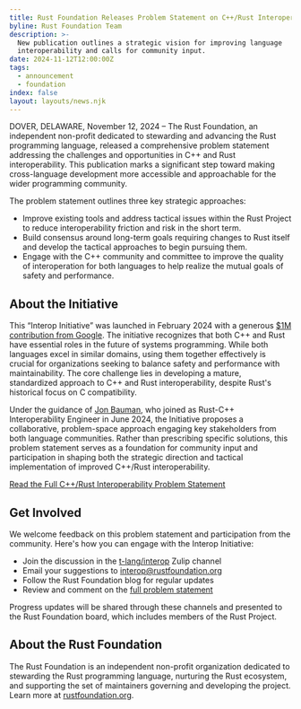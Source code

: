 ```yaml
---
title: Rust Foundation Releases Problem Statement on C++/Rust Interoperability
byline: Rust Foundation Team
description: >-
  New publication outlines a strategic vision for improving language
  interoperability and calls for community input.
date: 2024-11-12T12:00:00Z
tags:
  - announcement
  - foundation
index: false
layout: layouts/news.njk
---
```

DOVER, DELAWARE, November 12, 2024 – The Rust Foundation, an independent non-profit dedicated to stewarding and advancing the Rust programming language, released a comprehensive problem statement addressing the challenges and opportunities in C++ and Rust interoperability. This publication marks a significant step toward making cross-language development more accessible and approachable for the wider programming community.

The problem statement outlines three key strategic approaches:

* Improve existing tools and address tactical issues within the Rust Project to reduce interoperability friction and risk in the short term.
* Build consensus around long-term goals requiring changes to Rust itself and develop the tactical approaches to begin pursuing them.
* Engage with the C++ community and committee to improve the quality of interoperation for both languages to help realize the mutual goals of safety and performance.

## About the Initiative

This “Interop Initiative” was launched in February 2024 with a generous [$1M contribution from Google](https://foundation.rust-lang.org/news/google-contributes-1m-to-rust-foundation-to-support-c-rust-interop-initiative/). The initiative recognizes that both C++ and Rust have essential roles in the future of systems programming. While both languages excel in similar domains, using them together effectively is crucial for organizations seeking to balance safety and performance with maintainability. The core challenge lies in developing a mature, standardized approach to C++ and Rust interoperability, despite Rust's historical focus on C compatibility.

Under the guidance of [Jon Bauman](https://foundation.rust-lang.org/news/welcoming-rust-c-interoperability-engineer-jon-bauman-to-the-rust-foundation-team/), who joined as Rust-C++ Interoperability Engineer in June 2024, the Initiative proposes a collaborative, problem-space approach engaging key stakeholders from both language communities. Rather than prescribing specific solutions, this problem statement serves as a foundation for community input and participation in shaping both the strategic direction and tactical implementation of improved C++/Rust interoperability.

[Read the Full C++/Rust Interoperability Problem Statement](https://github.com/rustfoundation/interop-initiative/blob/main/problem-statement.md)

## Get Involved

We welcome feedback on this problem statement and participation from the community. Here's how you can engage with the Interop Initiative:

* Join the discussion in the [t-lang/interop](https://rust-lang.zulipchat.com/#narrow/stream/427678-t-lang.2Finterop) Zulip channel
* Email your suggestions to [interop@rustfoundation.org]()
* Follow the Rust Foundation blog for regular updates
* Review and comment on the [full problem statement](https://github.com/rustfoundation/interop-initiative)

Progress updates will be shared through these channels and presented to the Rust Foundation board, which includes members of the Rust Project.

## About the Rust Foundation

The Rust Foundation is an independent non-profit organization dedicated to stewarding the Rust programming language, nurturing the Rust ecosystem, and supporting the set of maintainers governing and developing the project. Learn more at [rustfoundation.org](http://foundation.rust-lang.org/).

&nbsp;